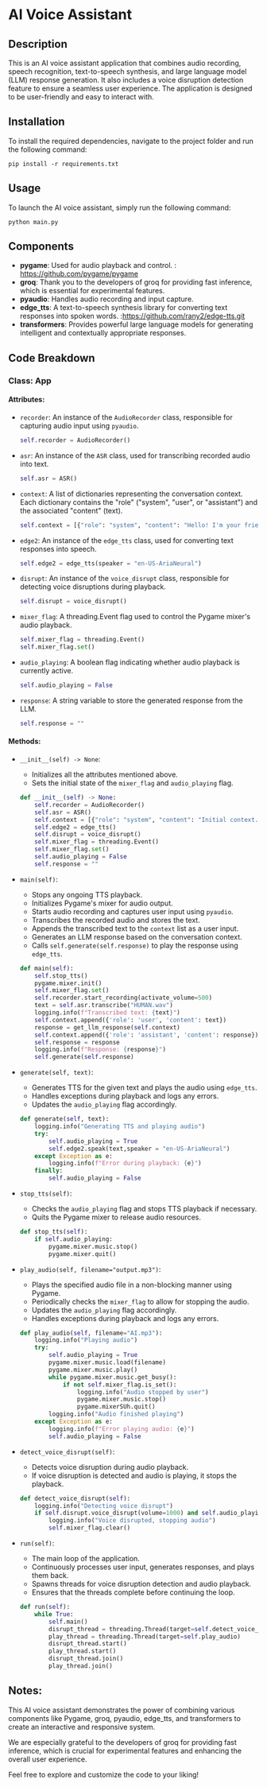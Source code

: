 # AI Voice Assistant 

## Description

This is an AI voice assistant application that combines audio recording, speech recognition, text-to-speech synthesis, and large language model (LLM) response generation. It also includes a voice disruption detection feature to ensure a seamless user experience. The application is designed to be user-friendly and easy to interact with. 

## Installation

To install the required dependencies, navigate to the project folder and run the following command:

```batch
pip install -r requirements.txt
```

## Usage

To launch the AI voice assistant, simply run the following command:

```batch
python main.py
```

## Components

- **pygame**: Used for audio playback and control. : https://github.com/pygame/pygame
- **groq**: Thank you to the developers of groq for providing fast inference, which is essential for experimental features.
- **pyaudio**: Handles audio recording and input capture.
- **edge_tts**: A text-to-speech synthesis library for converting text responses into spoken words. :https://github.com/rany2/edge-tts.git
- **transformers**: Provides powerful large language models for generating intelligent and contextually appropriate responses.

## Code Breakdown

### Class: App

#### Attributes:

- `recorder`: An instance of the `AudioRecorder` class, responsible for capturing audio input using `pyaudio`.

   ```python
   self.recorder = AudioRecorder()
   ```

- `asr`: An instance of the `ASR` class, used for transcribing recorded audio into text.

   ```python
   self.asr = ASR()
   ```

- `context`: A list of dictionaries representing the conversation context. Each dictionary contains the "role" ("system", "user", or "assistant") and the associated "content" (text).

   ```python
   self.context = [{"role": "system", "content": "Hello! I'm your friendly AI assistant. How can I help you today?"}]
   ```

- `edge2`: An instance of the `edge_tts` class, used for converting text responses into speech.

   ```python
   self.edge2 = edge_tts(speaker = "en-US-AriaNeural")
   ```

- `disrupt`: An instance of the `voice_disrupt` class, responsible for detecting voice disruptions during playback.

   ```python
   self.disrupt = voice_disrupt()
   ```

- `mixer_flag`: A threading.Event flag used to control the Pygame mixer's audio playback.

   ```python
   self.mixer_flag = threading.Event()
   self.mixer_flag.set()
   ```

- `audio_playing`: A boolean flag indicating whether audio playback is currently active.

   ```python
   self.audio_playing = False
   ```

- `response`: A string variable to store the generated response from the LLM.

   ```python
   self.response = ""
   ```

#### Methods:

- `__init__(self) -> None`:
   - Initializes all the attributes mentioned above.
   - Sets the initial state of the `mixer_flag` and `audio_playing` flag.

   ```python
   def __init__(self) -> None:
       self.recorder = AudioRecorder()
       self.asr = ASR()
       self.context = [{"role": "system", "content": "Initial context..."}]
       self.edge2 = edge_tts()
       self.disrupt = voice_disrupt()
       self.mixer_flag = threading.Event()
       self.mixer_flag.set()
       self.audio_playing = False
       self.response = ""
   ```

- `main(self)`:
   - Stops any ongoing TTS playback.
   - Initializes Pygame's mixer for audio output.
   - Starts audio recording and captures user input using `pyaudio`.
   - Transcribes the recorded audio and stores the text.
   - Appends the transcribed text to the `context` list as a user input.
   - Generates an LLM response based on the conversation context.
   - Calls `self.generate(self.response)` to play the response using `edge_tts`.

   ```python
   def main(self):
       self.stop_tts()
       pygame.mixer.init()
       self.mixer_flag.set()
       self.recorder.start_recording(activate_volume=500)
       text = self.asr.transcribe("HUMAN.wav")
       logging.info(f"Transcribed text: {text}")
       self.context.append({'role': 'user', 'content': text})
       response = get_llm_response(self.context)
       self.context.append({'role': 'assistant', 'content': response})
       self.response = response
       logging.info(f"Response: {response}")
       self.generate(self.response)
   ```

- `generate(self, text)`:
   - Generates TTS for the given text and plays the audio using `edge_tts`.
   - Handles exceptions during playback and logs any errors.
   - Updates the `audio_playing` flag accordingly.

   ```python
   def generate(self, text):
       logging.info("Generating TTS and playing audio")
       try:
           self.audio_playing = True
           self.edge2.speak(text,speaker = "en-US-AriaNeural")
       except Exception as e:
           logging.info(f"Error during playback: {e}")
       finally:
           self.audio_playing = False
   ```

- `stop_tts(self)`:
   - Checks the `audio_playing` flag and stops TTS playback if necessary.
   - Quits the Pygame mixer to release audio resources.

   ```python
   def stop_tts(self):
       if self.audio_playing:
           pygame.mixer.music.stop()
           pygame.mixer.quit()
   ```

- `play_audio(self, filename="output.mp3")`:
   - Plays the specified audio file in a non-blocking manner using Pygame.
   - Periodically checks the `mixer_flag` to allow for stopping the audio.
   - Updates the `audio_playing` flag accordingly.
   - Handles exceptions during playback and logs any errors.

   ```python
   def play_audio(self, filename="AI.mp3"):
       logging.info("Playing audio")
       try:
           self.audio_playing = True
           pygame.mixer.music.load(filename)
           pygame.mixer.music.play()
           while pygame.mixer.music.get_busy():
               if not self.mixer_flag.is_set():
                   logging.info("Audio stopped by user")
                   pygame.mixer.music.stop()
                   pygame.mixerSUh.quit()
           logging.info("Audio finished playing")
       except Exception as e:
           logging.info(f"Error playing audio: {e}")
           self.audio_playing = False
   ```

- `detect_voice_disrupt(self)`:
   - Detects voice disruption during audio playback.
   - If voice disruption is detected and audio is playing, it stops the playback.

   ```python
   def detect_voice_disrupt(self):
       logging.info("Detecting voice disrupt")
       if self.disrupt.voice_disrupt(volume=1000) and self.audio_playing:
           logging.info("Voice disrupted, stopping audio")
           self.mixer_flag.clear()
   ```

- `run(self)`:
   - The main loop of the application.
   - Continuously processes user input, generates responses, and plays them back.
   - Spawns threads for voice disruption detection and audio playback.
   - Ensures that the threads complete before continuing the loop.

   ```python
   def run(self):
       while True:
           self.main()
           disrupt_thread = threading.Thread(target=self.detect_voice_disrupt)
           play_thread = threading.Thread(target=self.play_audio)
           disrupt_thread.start()
           play_thread.start()
           disrupt_thread.join()
           play_thread.join()
   ```

## Notes: 

This AI voice assistant demonstrates the power of combining various components like Pygame, groq, pyaudio, edge_tts, and transformers to create an interactive and responsive system. 

We are especially grateful to the developers of groq for providing fast inference, which is crucial for experimental features and enhancing the overall user experience. 

Feel free to explore and customize the code to your liking!